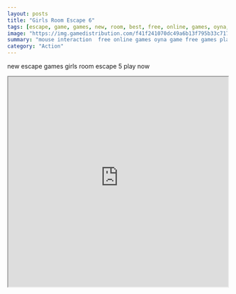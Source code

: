 ```yaml
---
layout: posts
title: "Girls Room Escape 6"
tags: [escape, game, games, new, room, best, free, online, games, oyna, game, free, games, play, play, games]
image: "https://img.gamedistribution.com/f41f241070dc49a6b13f795b33c71776.jpg"
summary: "mouse interaction  free online games oyna game free games play play games"
category: "Action"
---
```


new escape games girls room escape 5 play now

<iframe width="100%" height="480px;" src="https://flash.gamedistribution.com?game=f41f241070dc49a6b13f795b33c71776"></iframe>